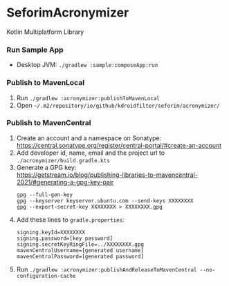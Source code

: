 # SeforimAcronymizer

Kotlin Multiplatform Library

### Run Sample App

 - Desktop JVM: `./gradlew :sample:composeApp:run`

### Publish to MavenLocal

1) Run `./gradlew :acronymizer:publishToMavenLocal`
2) Open `~/.m2/repository/io/github/kdroidfilter/seforim/acronymizer/`

### Publish to MavenCentral

1) Create an account and a namespace on Sonatype:  
   https://central.sonatype.org/register/central-portal/#create-an-account
2) Add developer id, name, email and the project url to  
   `./acronymizer/build.gradle.kts`
3) Generate a GPG key:  
   https://getstream.io/blog/publishing-libraries-to-mavencentral-2021/#generating-a-gpg-key-pair
   ```
   gpg --full-gen-key
   gpg --keyserver keyserver.ubuntu.com --send-keys XXXXXXXX
   gpg --export-secret-key XXXXXXXX > XXXXXXXX.gpg
   ```
4) Add these lines to `gradle.properties`:
   ```
   signing.keyId=XXXXXXXX
   signing.password=[key password]
   signing.secretKeyRingFile=../XXXXXXXX.gpg
   mavenCentralUsername=[generated username]
   mavenCentralPassword=[generated password]
   ```
5) Run `./gradlew :acronymizer:publishAndReleaseToMavenCentral --no-configuration-cache`
